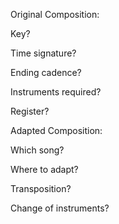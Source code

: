 Original Composition:

Key?

Time signature?

Ending cadence?

Instruments required?

Register?


Adapted Composition:

Which song?

Where to adapt?

Transposition?

Change of instruments?
